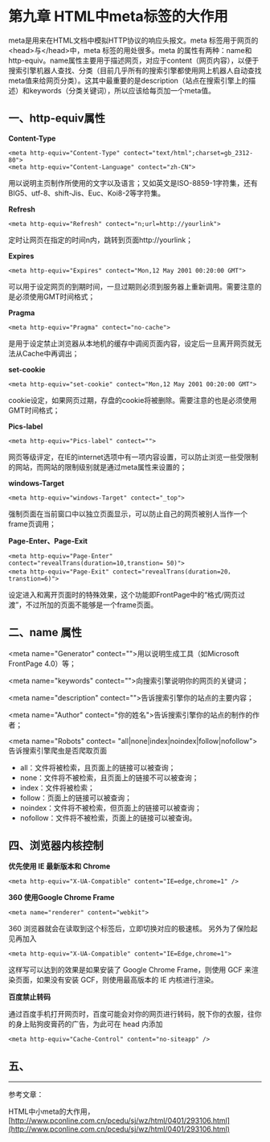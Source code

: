 # 第九章 HTML中meta标签的大作用

meta是用来在HTML文档中模拟HTTP协议的响应头报文。meta 标签用于网页的&lt;head&gt;与&lt;/head&gt;中，meta 标签的用处很多。meta 的属性有两种：name和http-equiv。name属性主要用于描述网页，对应于content（网页内容），以便于搜索引擎机器人查找、分类（目前几乎所有的搜索引擎都使用网上机器人自动查找meta值来给网页分类）。这其中最重要的是description（站点在搜索引擎上的描述）和keywords（分类关键词），所以应该给每页加一个meta值。

## 一、http-equiv属性

**Content-Type**

```
<meta http-equiv="Content-Type" contect="text/html";charset=gb_2312-80">
<meta http-equiv="Content-Language" contect="zh-CN">
```

用以说明主页制作所使用的文字以及语言；又如英文是ISO-8859-1字符集，还有BIG5、utf-8、shift-Jis、Euc、Koi8-2等字符集。

**Refresh**

```
<meta http-equiv="Refresh" contect="n;url=http://yourlink">
```

定时让网页在指定的时间n内，跳转到页面http://yourlink；

**Expires**

```
<meta http-equiv="Expires" contect="Mon,12 May 2001 00:20:00 GMT">
```

可以用于设定网页的到期时间，一旦过期则必须到服务器上重新调用。需要注意的是必须使用GMT时间格式；

**Pragma**

```
<meta http-equiv="Pragma" contect="no-cache">
```

是用于设定禁止浏览器从本地机的缓存中调阅页面内容，设定后一旦离开网页就无法从Cache中再调出；

**set-cookie**

```
<meta http-equiv="set-cookie" contect="Mon,12 May 2001 00:20:00 GMT">
```

cookie设定，如果网页过期，存盘的cookie将被删除。需要注意的也是必须使用GMT时间格式；

**Pics-label**

```
<meta http-equiv="Pics-label" contect="">
```

网页等级评定，在IE的internet选项中有一项内容设置，可以防止浏览一些受限制的网站，而网站的限制级别就是通过meta属性来设置的；

**windows-Target**

```
<meta http-equiv="windows-Target" contect="_top">
```

强制页面在当前窗口中以独立页面显示，可以防止自己的网页被别人当作一个frame页调用；

**Page-Enter、Page-Exit**

```
<meta http-equiv="Page-Enter" contect="revealTrans(duration=10,transtion= 50)">
<meta http-equiv="Page-Exit" contect="revealTrans(duration=20，transtion=6)">
```

设定进入和离开页面时的特殊效果，这个功能即FrontPage中的“格式/网页过渡”，不过所加的页面不能够是一个frame页面。

## 二、name 属性

&lt;meta name="Generator" contect=""&gt;用以说明生成工具（如Microsoft FrontPage 4.0）等；

&lt;meta name="keywords" contect=""&gt;向搜索引擎说明你的网页的关键词；

&lt;meta name="description" contect=""&gt;告诉搜索引擎你的站点的主要内容；

&lt;meta name="Author" contect="你的姓名"&gt;告诉搜索引擎你的站点的制作的作者；

&lt;meta name="Robots" contect= "all\|none\|index\|noindex\|follow\|nofollow"&gt;告诉搜索引擎爬虫是否爬取页面

* all：文件将被检索，且页面上的链接可以被查询；
* none：文件将不被检索，且页面上的链接不可以被查询；
* index：文件将被检索；
* follow：页面上的链接可以被查询；
* noindex：文件将不被检索，但页面上的链接可以被查询；
* nofollow：文件将不被检索，页面上的链接可以被查询。

## **四、浏览器内核控制**

**优先使用 IE 最新版本和 Chrome**

```
<meta http-equiv="X-UA-Compatible" content="IE=edge,chrome=1" />
```

**360 使用Google Chrome Frame**

```
<meta name="renderer" content="webkit">
```

360 浏览器就会在读取到这个标签后，立即切换对应的极速核。 另外为了保险起见再加入

```
<meta http-equiv="X-UA-Compatible" content="IE=Edge,chrome=1">
```

这样写可以达到的效果是如果安装了 Google Chrome Frame，则使用 GCF 来渲染页面，如果没有安装 GCF，则使用最高版本的 IE 内核进行渲染。

**百度禁止转码**

通过百度手机打开网页时，百度可能会对你的网页进行转码，脱下你的衣服，往你的身上贴狗皮膏药的广告，为此可在 head 内添加

```
<meta http-equiv="Cache-Control" content="no-siteapp" />
```

## 五、

---

参考文章：

HTML中小meta的大作用，[http://www.pconline.com.cn/pcedu/sj/wz/html/0401/293106.html](http://www.pconline.com.cn/pcedu/sj/wz/html/0401/293106.html)


